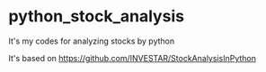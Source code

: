 # python_stock_analysis
It's my codes for analyzing stocks by python

It's based on https://github.com/INVESTAR/StockAnalysisInPython
